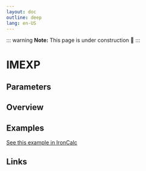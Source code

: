 ```yaml
---
layout: doc
outline: deep
lang: en-US
---
```


::: warning
**Note:** This page is under construction 🚧
:::

# IMEXP

## Parameters

## Overview

## Examples

[See this example in IronCalc](https://app.ironcalc.com/?filename=imexp)

## Links
